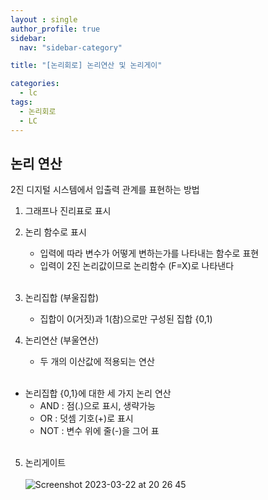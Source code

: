```yaml
---
layout : single
author_profile: true
sidebar: 
  nav: "sidebar-category"

title: "[논리회로] 논리연산 및 논리게이"

categories:
  - lc
tags:
  - 논리회로
  - LC
---
```


## 논리 연산
2진 디지털 시스템에서 입출력 관계를 표현하는 방법<br>
1. 그래프나 진리표로 표시<br>
2. 논리 함수로 표시<br>
	- 입력에 따라 변수가 어떻게 변하는가를 나타내는 함수로 표현<br>
	- 입력이 2진 논리값이므로 논리함수 (F=X)로 나타낸다<br><br>

3. 논리집합 (부울집합)<br>
	- 집합이 0(거짓)과 1(참)으로만 구성된 집합 {0,1)<br>
4. 논리연산 (부울연산)<br>
	- 두 개의 이산값에 적용되는 연산<br><br>

* 논리집합 {0,1}에 대한 세 가지 논리 연산<br>
	- AND : 점(.)으로 표시, 생략가능<br>
	- OR : 덧셈 기호(+)로 표시<br>
	- NOT : 변수 위에 줄(-)을 그어 표<br><br>

5. 논리게이트<br><br>
![Screenshot 2023-03-22 at 20 26 45](https://user-images.githubusercontent.com/102012107/226890592-fba11ce3-58b0-45be-9dc5-73d07a65aa1c.JPG)


